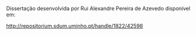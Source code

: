 

Dissertação desenvolvida por Rui Alexandre Pereira de Azevedo disponível em:

http://repositorium.sdum.uminho.pt/handle/1822/42598

